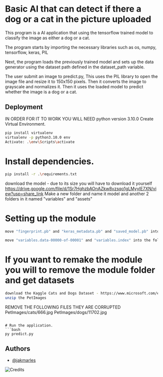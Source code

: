 
# Basic AI that can detect if there a dog or a cat in the picture uploaded

This program is a AI application that using the tensorflow trained model to classify the image as either a dog or a cat.

The program starts by importing the necessary libraries such as os, numpy, tensorflow, keras, PIL

Next, the program loads the previously trained model and sets up the data generator using the dataset path defined in the dataset_path variable.

The user submit an image to predict.py, This uses the PIL library to open the image file and resize it to 150x150 pixels. Then it converts the image to grayscale and normalizes it. Then it uses the loaded model to predict whether the image is a dog or a cat.
## Deployment


IN ORDER FOR IT TO WORK YOU WILL NEED python version 3.10.0
Create Virtual Environment.

```bash
pip install virtualenv
virtualenv -p python3.10.0 env
Activate: .\env\Scripts\activate

```
# Install dependencies.

```bash
pip install -r .\requirements.txt

```
download the model - due to its size you will have to download it yourself https://drive.google.com/file/d/1Sr7HghzbAOnAZkw8vzsqo1gLMyyIE7XN/view?usp=share_link
Make a new folder and name it model and another 2 folders in it named "variables" and "assets"
# Setting up the module
```bash
move "fingerprint.pb" and "keras_metadata.pb" and "saved_model.pb" into the folder "model"
```
```bash
move "variables.data-00000-of-00001" and "variables.index" into the folder "variables"

```
# If you want to remake the module you will to remove the module folder and get datasets 
```bash
download the Kaggle Cats and Dogs Dataset - https://www.microsoft.com/en-us/download/details.aspx?id=54765
unzip the PetImages
```
REMOVE THE FOLLOWING FILES THEY ARE CORRUPTED
PetImages/cats/666.jpg
PetImages/dogs/11702.jpg
```

# Run the application.
```bash
py predict.py
```


## Authors

- [@jakmarles](https://github.com/jakmarles) 

![Credits](https://img.shields.io/badge/Credits-Ilya%20Bronfman-green)
